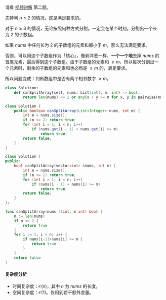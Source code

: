 请看 [视频讲解](https://www.bilibili.com/video/BV1Yr4y1o7aP/) 第二题。

先特判 $n\le 2$ 的情况，这是满足要求的。

对于 $n\ge 3$ 的情况，无论按照何种方式分割，一定会在某个时刻，分割出一个长为 $2$ 的子数组。

如果 $\textit{nums}$ 中任何长为 $2$ 的子数组的元素和都小于 $m$，那么无法满足要求。

否则，可以用这个子数组作为「核心」，像剥洋葱一样，**一个一个地**去掉 $\textit{nums}$ 的首尾元素，最后得到这个子数组。由于子数组的元素和 $\ge m$，所以每次分割出一个元素时，剩余的子数组的元素和也必然是 $\ge m$ 的，满足要求。

所以问题变成：判断数组中是否有两个相邻数字 $\ge m$。

```py [sol-Python3]
class Solution:
    def canSplitArray(self, nums: List[int], m: int) -> bool:
        return len(nums) <= 2 or any(x + y >= m for x, y in pairwise(nums))
```

```java [sol-Java]
class Solution {
    public boolean canSplitArray(List<Integer> nums, int m) {
        int n = nums.size();
        if (n <= 2) return true;
        for (int i = 1; i < n; i++)
            if (nums.get(i - 1) + nums.get(i) >= m)
                return true;
        return false;
    }
}
```

```cpp [sol-C++]
class Solution {
public:
    bool canSplitArray(vector<int> &nums, int m) {
        int n = nums.size();
        if (n <= 2) return true;
        for (int i = 1; i < n; i++)
            if (nums[i - 1] + nums[i] >= m)
                return true;
        return false;
    }
};
```

```go [sol-Go]
func canSplitArray(nums []int, m int) bool {
	n := len(nums)
	if n <= 2 {
		return true
	}
	for i := 1; i < n; i++ {
		if nums[i-1]+nums[i] >= m {
			return true
		}
	}
	return false
}
```

#### 复杂度分析

- 时间复杂度：$\mathcal{O}(n)$，其中 $n$ 为 $\textit{nums}$ 的长度。
- 空间复杂度：$\mathcal{O}(1)$。仅用到若干额外变量。
